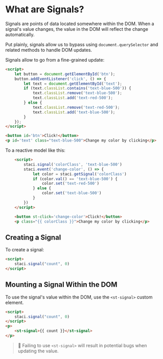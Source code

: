 # What are Signals?
Signals are points of data located somewhere within the DOM. When a signal's value changes, the value in the DOM will reflect the change automatically.

Put plainly, signals allow us to bypass using `document.querySelector` and related methods to handle DOM updates.

Signals allow to go from a fine-grained update:
```html
<script>
    let button = document.getElementById('btn');
    button.addEventListener('click', () => {
        let text = document.getElementById('text');
        if (text.classList.contains('text-blue-500')) {
            text.classList.remove('text-blue-500');
            text.classList.add('text-red-500');
        } else {
            text.classList.remove('text-red-500');
            text.classList.add('text-blue-500');
        }
    });
</script>

<button id='btn'>Click!</button>
<p id='text' class="text-blue-500">Change my color by clicking</p>
```

To a reactive model like this:
```html
    <script>
        staci.signal('colorClass', 'text-blue-500')
        staci.event('change-color', () => {
            let color = staci.getSignal('colorClass')
            if (color.val() == 'text-blue-500') {
                color.set('text-red-500')
            } else {
                color.set('text-blue-500')
            }
        })
    </script>

    <button st-click='change-color'>Click!</button>
    <p class="{{ colorClass }}">Change my color by clicking</p>
```

## Creating a Signal
To create a signal:
```html
<script>
    staci.signal("count", 0)
</script>
```

## Mounting a Signal Within the DOM
To use the signal's value within the DOM, use the `<st-signal>` custom element.
```html
<script>
    staci.signal("count", 0)
</script>
<p>
    <st-signal>{{ count }}</st-signal>
</p>
```

> 🚨 Failing to use `<st-signal>` will result in potential bugs when updating the value.
